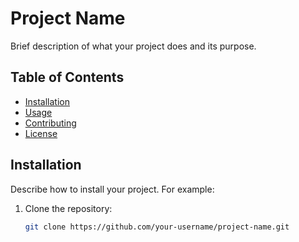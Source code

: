 # Project Name

Brief description of what your project does and its purpose.

## Table of Contents
- [Installation](#installation)
- [Usage](#usage)
- [Contributing](#contributing)
- [License](#license)

## Installation

Describe how to install your project. For example:

1. Clone the repository:
   ```bash
   git clone https://github.com/your-username/project-name.git
